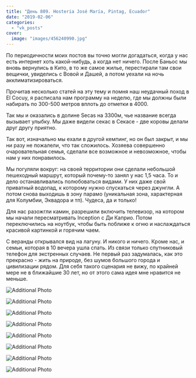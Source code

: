 ```yaml
---
title: "День 809. Hosteria José María, Pintag, Ecuador"
date: "2019-02-06"
categories: 
  - "vk_posts"
cover:
  image: "images/456240990.jpg"
---
```


По периодичности моих постов вы точно могли догадаться, когда у нас есть интернет хоть какой-нибудь, а когда нет ничего. После Баньос мы вновь вернулись в Кито, в то же самое жилье, перестирали там свои вещички, увиделись с Вовой и Дашей, а потом уехали на ночь акклиматизироваться.

<!--more-->

Прочитав несколько статей на эту тему и помня наш неудачный поход в El Cocuy, я расписала нам программу на неделю, где мы должны были набирать по 300-500 метров вплоть до отметки в 4000.

Так мы и оказались в долине Secas на 3300м, чье название всегда вызывает улыбку. Мы даже видели секас в Секасе - две коровы делали друг другу приятно.

Так вот, изначально мы ехали в другой кемпинг, но он был закрыт, и мы ни разу не пожалели, что так сложилось. Хозяева совершенно очаровательная семья, сделали все возможное и невозможное, чтобы нам у них понравилось.

Мы погуляли вокруг: на своей территории они сделали небольшой пешеходный маршрут, который почему-то занял у нас 1,5 часа. То и дело останавливались полюбоваться видами. У них даже свой приватный водопад, к которому нужно спускаться через джунгли. А потом снова выходишь в зону парамо (уникальная зона, характерная для Колумбии, Эквадора и тп). Чудеса, да и только!

Для нас разожгли камин, разрешили включить телевизор, на котором мы начали пересматривать Inception с Ди Каприо. Потом переключились на ноутбук, чтобы быть поближе к огню и наслаждаться красивой картинкой и горячим чаем.

С веранды открывался вид на лагуну. И никого и ничего. Кроме нас, и семьи, которая в 10 вечера ушла спать. Из связи только спутниковый телефон для экстренных случаев. Не первый раз задумалась, как это прекрасно - жить на природе, без шумов большого города и цивилизации рядом. Для себя такого сценария не вижу, по крайней мере не в ближайшие 30 лет, но от этого сама идея мне нравится не меньше.

![Additional Photo](https://vodpop.ru/wp-content/uploads/2023/07/456240991.jpg)

![Additional Photo](https://vodpop.ru/wp-content/uploads/2023/07/456240992.jpg)

![Additional Photo](https://vodpop.ru/wp-content/uploads/2023/07/456240993.jpg)

![Additional Photo](https://vodpop.ru/wp-content/uploads/2023/07/456240994.jpg)

![Additional Photo](https://vodpop.ru/wp-content/uploads/2023/07/456240995.jpg)

![Additional Photo](https://vodpop.ru/wp-content/uploads/2023/07/456240996.jpg)

![Additional Photo](https://vodpop.ru/wp-content/uploads/2023/07/456240997.jpg)

![Additional Photo](https://vodpop.ru/wp-content/uploads/2023/07/456240998.jpg)
